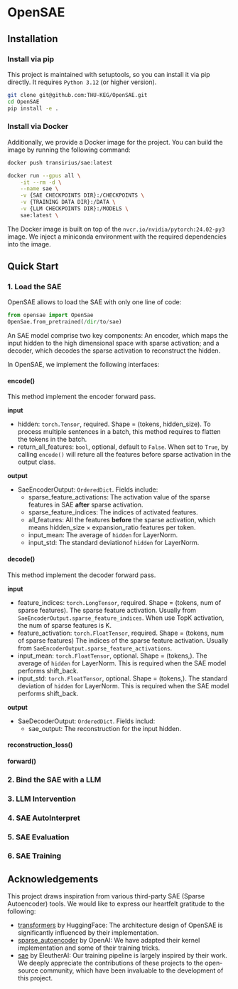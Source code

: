 # OpenSAE


## Installation

### Install via pip

This project is maintained with setuptools, so you can install it via pip directly. It requires `Python 3.12` (or higher version).

```bash
git clone git@github.com:THU-KEG/OpenSAE.git
cd OpenSAE
pip install -e .
```


### Install via Docker

Additionally, we provide a Docker image for the project. You can build the image by running the following command:

```bash
docker push transirius/sae:latest

docker run --gpus all \
    -it --rm -d \
    --name sae \
    -v {SAE CHECKPOINTS DIR}:/CHECKPOINTS \
    -v {TRAINING DATA DIR}:/DATA \
    -v {LLM CHECKPOINTS DIR}:/MODELS \
    sae:latest \
```

The Docker image is built on top of the `nvcr.io/nvidia/pytorch:24.02-py3` image. We inject a miniconda environment with the required dependencies into the image.


## Quick Start

### 1. Load the SAE

OpenSAE allows to load the SAE with only one line of code:

```python
from opensae import OpenSae
OpenSae.from_pretrained(/dir/to/sae)
```


An SAE model comprise two key components: An encoder, which maps the input hidden to the high dimensional space with sparse activation; and a decoder, which decodes the sparse activation to reconstruct the hidden.

In OpenSAE, we implement the following interfaces:

#### encode()

This method implement the encoder forward pass.

**input**

- hidden: `torch.Tensor`, required. Shape = (tokens, hidden_size). To process multiple sentences in a batch, this method requires to flatten the tokens in the batch.
- return_all_features: `bool`, optional, default to `False`. When set to `True`, by calling `encode()` will reture all the features before sparse activation in the output class.

**output**

- SaeEncoderOutput: `OrderedDict`. Fields include:
    - sparse_feature_activations: The activation value of the sparse features in SAE **after** sparse activation.
    - sparse_feature_indices: The indices of activated features.
    - all_features: All the features **before** the sparse activation, which means hidden_size $\times$ expansion_ratio features per token.
    - input_mean: The average of `hidden` for LayerNorm.
    - input_std: The standard deviationof `hidden` for LayerNorm.

#### decode()

This method implement the decoder forward pass.

**input**

- feature_indices: `torch.LongTensor`, required. Shape = (tokens, num of sparse features). The sparse feature activation. Usually from `SaeEncoderOutput.sparse_feature_indices`. When use TopK activation, the num of sparse features is K.
- feature_activation: `torch.FloatTensor`, required. Shape = (tokens, num of sparse features) The indices of the sparse feature activation. Usually from `SaeEncoderOutput.sparse_feature_activations`.
- input_mean: `torch.FloatTensor`, optional. Shape = (tokens,). The average of `hidden` for LayerNorm. This is required when the SAE model performs shift_back.
- input_std: `torch.FloatTensor`, optional. Shape = (tokens,). The standard deviation of `hidden` for LayerNorm. This is required when the SAE model performs shift_back.

**output**

- SaeDecoderOutput: `OrderedDict`. Fields includ:
    - sae_output: The reconstruction for the input hidden.

#### reconstruction_loss()



#### forward()



### 2. Bind the SAE with a LLM


### 3. LLM Intervention


### 4. SAE AutoInterpret


### 5. SAE Evaluation


### 6. SAE Training


## Acknowledgements

This project draws inspiration from various third-party SAE (Sparse Autoencoder) tools. We would like to express our heartfelt gratitude to the following:

- [transformers](https://github.com/huggingface/transformers) by HuggingFace: The architecture design of OpenSAE is significantly influenced by their implementation.
- [sparse_autoencoder](https://github.com/openai/sparse_autoencoder) by OpenAI: We have adapted their kernel implementation and some of their training tricks.
- [sae](https://github.com/EleutherAI/sae) by EleutherAI: Our training pipeline is largely inspired by their work.
We deeply appreciate the contributions of these projects to the open-source community, which have been invaluable to the development of this project.